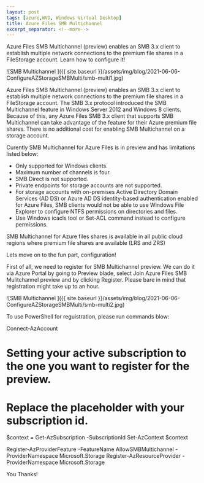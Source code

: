 ```yaml
---
layout: post
tags: [azure,WVD, Windows Virtual Desktop]
title: Azure Files SMB Multichannel
excerpt_separator: <!--more-->
---
```

Azure Files SMB Multichannel (preview) enables an SMB 3.x client to establish multiple network connections to the premium file shares in a FileStorage account. 
Learn how to configure it!

![SMB Multichannel ]({{ site.baseurl }}/assets/img/blog/2021-06-06-ConfigureAZStorageSMBMulti/smb-multi1.jpg)

<!--more-->

Azure Files SMB Multichannel (preview) enables an SMB 3.x client to establish multiple network connections to the premium file shares in a FileStorage account. The SMB 3.x protocol introduced the SMB Multichannel feature in Windows Server 2012 and Windows 8 clients. Because of this, any Azure Files SMB 3.x client that supports SMB Multichannel can take advantage of the feature for their Azure premium file shares. There is no additional cost for enabling SMB Multichannel on a storage account.

Curently SMB Multichannel for Azure Files is in preview and has limitations listed below:

+ Only supported for Windows clients.
+ Maximum number of channels is four.
+ SMB Direct is not supported.
+ Private endpoints for storage accounts are not supported.
+ For storage accounts with on-premises Active Directory Domain Services (AD DS) or Azure AD DS identity-based authentication enabled for Azure Files, SMB clients would not be able to use Windows File Explorer to configure NTFS permissions on directories and files.
+ Use Windows icacls tool or Set-ACL command instead to configure permissions.

SMB Multichannel for Azure files shares is available in all public cloud regions where premium file shares are available (LRS and ZRS)

Lets move on to the fun part, configuration!

First of all, we need to register for SMB Multichannel preview. We can do it via Azure Portal by going to Preview blade, select Join Azure Files SMB Mulitchannel preview and by clicking Register.
Please bare in mind that registration might take up to an hour.

![SMB Multichannel ]({{ site.baseurl }}/assets/img/blog/2021-06-06-ConfigureAZStorageSMBMulti/smb-multi2.jpg) 	

To use PowerShell for reguistration, please run commands blow:

Connect-AzAccount
# Setting your active subscription to the one you want to register for the preview. 
# Replace the <subscription-id> placeholder with your subscription id. 
$context = Get-AzSubscription -SubscriptionId <your-subscription-id> 
Set-AzContext $context

Register-AzProviderFeature -FeatureName AllowSMBMultichannel -ProviderNamespace Microsoft.Storage 
Register-AzResourceProvider -ProviderNamespace Microsoft.Storage


You
Thanks!

